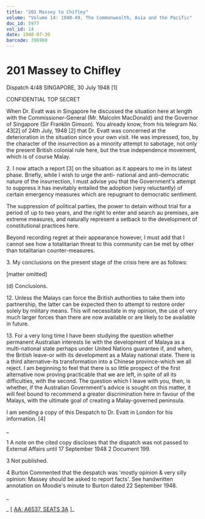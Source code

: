 ```yaml
---
title: "201 Massey to Chifley"
volume: "Volume 14: 1948-49, The Commonwealth, Asia and the Pacific"
doc_id: 5977
vol_id: 14
date: 1948-07-30
barcode: 396900
---
```


# 201 Massey to Chifley

Dispatch 4/48 SINGAPORE, 30 July 1948 [1]

CONFIDENTIAL TOP SECRET

When Dr. Evatt was in Singapore he discussed the situation here at length with the Commissioner-General (Mr. Malcolm MacDonald) and the Governor of Singapore (Sir Franklin Gimson). You already know, from his telegram No. 43[2] of 24th July, 1948 [2] that Dr. Evatt was concerned at the deterioration in the situation since your own visit. He was impressed, too, by the character of the insurrection as a minority attempt to sabotage, not only the present British colonial rule here, but the true independence movement, which is of course Malay.

2\. I now attach a report [3] on the situation as it appears to me in its latest phase. Briefly, while I wish to urge the anti- national and anti-democratic nature of the insurrection, I must advise you that the Government's attempt to suppress it has inevitably entailed the adoption (very reluctantly) of certain emergency measures which are repugnant to democratic sentiment.

The suppression of political parties, the power to detain without trial for a period of up to two years, and the right to enter and search au premises, are extreme measures, and naturally represent a setback to the development of constitutional practices here.

Beyond recording regret at their appearance however, I must add that I cannot see how a totalitarian threat to this community can be met by other than totalitarian counter-measures.

3\. My conclusions on the present stage of the crisis here are as follows:

[matter omitted]

(d) Conclusions.

12\. Unless the Malays can force the British authorities to take them into partnership, the latter can be expected then to attempt to restore order solely by military means. This will necessitate in my opinion, the use of very much larger forces than there are now available or are likely to be available in future.

13\. For a very long time I have been studying the question whether permanent Australian interests lie with the development of Malaya as a multi-national state perhaps under United Nations guarantee if, and when, the British leave-or with its development as a Malay national state. There is a third alternative-its transformation into a Chinese province-which we all reject. I am beginning to feel that there is so little prospect of the first alternative now proving practicable that we are left, in spite of all its difficulties, with the second. The question which I leave with you, then, is whether, if the Australian Government's advice is sought on this matter, it will feel bound to recommend a greater discrimination here in favour of the Malays, with the ultimate goal of creating a Malay-governed peninsula.

I am sending a copy of this Despatch to Dr. Evatt in London for his information. [4]

_

1 A note on the cited copy discloses that the dispatch was not passed to External Affairs until 17 September 1948 2 Document 199.

3 Not published.

4 Burton Commented that the despatch was 'mostly opinion &amp; very silly opinion: Massey should be asked to report facts'. See handwritten annotation on Moodie's minute to Burton dated 22 September 1948.

_

_ [ [AA: A6537, SEATS 3A](http://www.naa.gov.au/cgi-bin/Search?O=I&Number=396900) ]_
